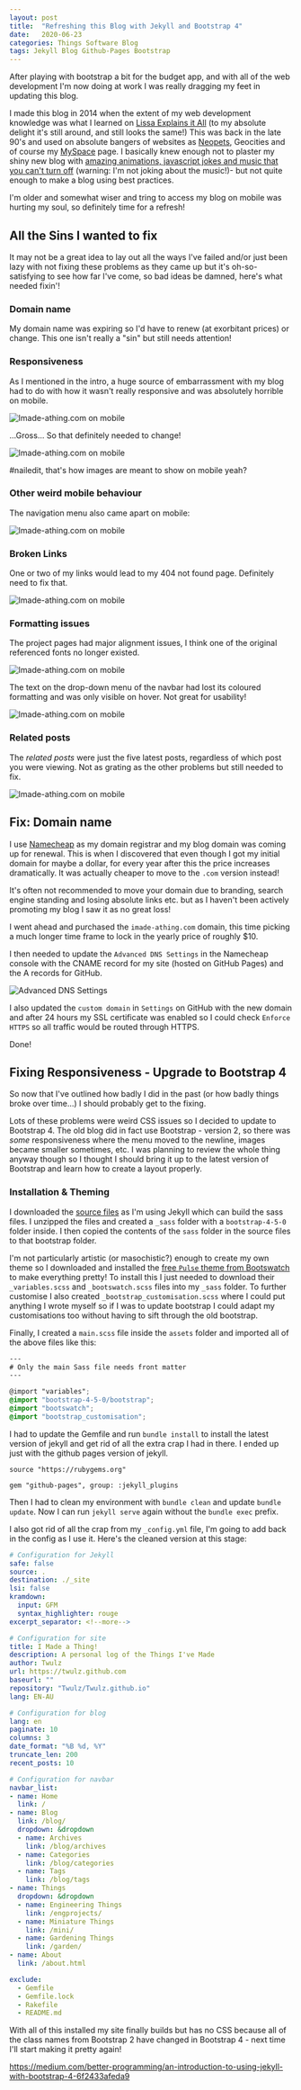 ```yaml
---
layout: post
title:  "Refreshing this Blog with Jekyll and Bootstrap 4"
date:   2020-06-23
categories: Things Software Blog
tags: Jekyll Blog Github-Pages Bootstrap
---
```


After playing with bootstrap a bit for the budget app, and with all of the web development I'm now doing at work I was really dragging my feet in updating this blog. 

<!--more-->

I made this blog in 2014 when the extent of my web development knowledge was what I learned on [Lissa Explains it All][lissa] (to my absolute delight it's still around, and still looks the same!) This was back in the late 90's and used on absolute bangers of websites as [Neopets][neopets], Geocities and of course my [MySpace][myspace] page. I basically knew enough not to plaster my shiny new blog with [amazing animations, javascript jokes and music that you can't turn off][nineties] (warning: I'm not joking about the music!)- but not quite enough to make a blog using best practices.

I'm older and somewhat wiser and tring to access my blog on mobile was hurting my soul, so definitely time for a refresh!

## All the Sins I wanted to fix

It may not be a great idea to lay out all the ways I've failed and/or just been lazy with not fixing these problems as they came up but it's oh-so-satisfying to see how far I've come, so bad ideas be damned, here's what needed fixin'!

### Domain name

My domain name was expiring so I'd have to renew (at exorbitant prices) or change. This one isn't really a "sin" but still needs attention!

### Responsiveness

As I mentioned in the intro, a huge source of embarrassment with my blog had to do with how it wasn't really responsive and was absolutely horrible on mobile.

![Imade-athing.com on mobile](/images/blog/oh_no_mobile.png)

...Gross... So that definitely needed to change!

![Imade-athing.com on mobile](/images/blog/non_responsive_images.png)

#nailedit, that's how images are meant to show on mobile yeah?

### Other weird mobile behaviour

The navigation menu also came apart on mobile:

![Imade-athing.com on mobile](/images/blog/weird_menu_mobile.png)

### Broken Links

One or two of my links would lead to my 404 not found page. Definitely need to fix that.

![Imade-athing.com on mobile](/images/blog/broken_links.png)

### Formatting issues

The project pages had major alignment issues, I think one of the original referenced fonts no longer existed.

![Imade-athing.com on mobile](/images/blog/project_page_alignment_issue.png)

The text on the drop-down menu of the navbar had lost its coloured formatting and was only visible on hover. Not great for usability!

![Imade-athing.com on mobile](/images/blog/Weird_Menu.png)

### Related posts

The _related posts_ were just the five latest posts, regardless of which post you were viewing. Not as grating as the other problems but still needed to fix.

![Imade-athing.com on mobile](/images/blog/related_posts.png)

## Fix: Domain name

I use [Namecheap](https://namecheap.com) as my domain registrar and my blog domain was coming up for renewal. This is when I discovered that even though I got my initial domain for maybe a dollar, for every year after this the price increases dramatically. It was actually cheaper to move to the `.com` version instead!

It's often not recommended to move your domain due to branding, search engine standing and losing absolute links etc. but as I haven't been actively promoting my blog I saw it as no great loss!

I went ahead and purchased the `imade-athing.com` domain, this time picking a much longer time frame to lock in the yearly price of roughly $10.

I then needed to update the `Advanced DNS Settings` in the Namecheap console with the CNAME record for my site (hosted on GitHub Pages) and the A records for GitHub.

![Advanced DNS Settings](/images/blog/dns_settings_namecheap.png)

I also updated the `custom domain` in `Settings` on GitHub with the new domain and after 24 hours my SSL certificate was enabled so I could check `Enforce HTTPS` so all traffic would be routed through HTTPS. 

Done!

## Fixing Responsiveness - Upgrade to Bootstrap 4

So now that I've outlined how badly I did in the past (or how badly things broke over time...) I should probably get to the fixing.

Lots of these problems were weird CSS issues so I decided to update to Bootstrap 4. The old blog did in fact use Bootstrap - version 2, so there was _some_ responsiveness where the menu moved to the newline, images became smaller sometimes, etc. I was planning to review the whole thing anyway though so I thought I should bring it up to the latest version of Bootstrap and learn how to create a layout properly.

### Installation & Theming

I downloaded the [source files][get-bootstrap] as I'm using Jekyll which can build the sass files. I unzipped the files and created a `_sass` folder with a `bootstrap-4-5-0` folder inside. I then copied the contents of the `sass` folder in the source files to that bootstrap folder.

I'm not particularly artistic (or masochistic?) enough to create my own theme so I downloaded and installed the [free `Pulse` theme from Bootswatch][bootswatch] to make everything pretty! To install this I just needed to download their `_variables.scss` and `_bootswatch.scss` files into my `_sass` folder. To further customise I also created `_bootstrap_customisation.scss` where I could put anything I wrote myself so if I was to update bootstrap I could adapt my customisations too without having to sift through the old bootstrap.

Finally, I created a `main.scss` file inside the `assets` folder and imported all of the above files like this:

```scss
---
# Only the main Sass file needs front matter 
---

@import "variables";
@import "bootstrap-4-5-0/bootstrap";
@import "bootswatch";
@import "bootstrap_customisation";
```

I had to update the Gemfile and run `bundle install` to install the latest version of jekyll and get rid of all the extra crap I had in there. I ended up just with the github pages version of jekyll. 

```Gemfile
source "https://rubygems.org"

gem "github-pages", group: :jekyll_plugins
```

Then I had to clean my environment with `bundle clean` and update `bundle update`. Now I can run `jekyll serve` again without the `bundle exec` prefix.

I also got rid of all the crap from my `_config.yml` file, I'm going to add back in the config as I use it. Here's the cleaned version at this stage:

```yml
# Configuration for Jekyll
safe: false
source: .
destination: ./_site
lsi: false
kramdown:
  input: GFM
  syntax_highlighter: rouge
excerpt_separator: <!--more-->

# Configuration for site
title: I Made a Thing!
description: A personal log of the Things I've Made
author: Twulz
url: https://twulz.github.com
baseurl: ""
repository: "Twulz/Twulz.github.io"
lang: EN-AU

# Configuration for blog
lang: en
paginate: 10
columns: 3
date_format: "%B %d, %Y"
truncate_len: 200
recent_posts: 10

# Configuration for navbar
navbar_list:
- name: Home
  link: /
- name: Blog
  link: /blog/
  dropdown: &dropdown
  - name: Archives
    link: /blog/archives
  - name: Categories
    link: /blog/categories
  - name: Tags
    link: /blog/tags
- name: Things
  dropdown: &dropdown
  - name: Engineering Things
    link: /engprojects/
  - name: Miniature Things
    link: /mini/
  - name: Gardening Things
    link: /garden/
- name: About
  link: /about.html

exclude:
  - Gemfile
  - Gemfile.lock
  - Rakefile
  - README.md
```

With all of this installed my site finally builds but has no CSS because all of the class names from Bootstrap 2 have changed in Bootstrap 4 - next time I'll start making it pretty again!









https://medium.com/better-programming/an-introduction-to-using-jekyll-with-bootstrap-4-6f2433afeda9

[lissa]: http://www.lissaexplains.com/
[neopets]: https://www.neopets.com
[myspace]: https://www.myspace.com
[nineties]: https://www.cameronsworld.net/
[get-bootstrap]: https://getbootstrap.com/docs/4.5/getting-started/download/
[bootswatch]: https://bootswatch.com/pulse/